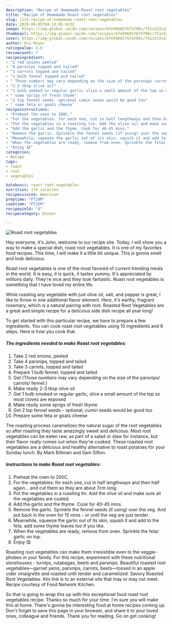 ```yaml
---
description: "Recipe of Homemade Roast root vegetables"
title: "Recipe of Homemade Roast root vegetables"
slug: 1115-recipe-of-homemade-roast-root-vegetables
date: 2020-08-05T04:13:05.613Z
image: https://img-global.cpcdn.com/recipes/bfe996657674790c/751x532cq70/roast-root-vegetables-recipe-main-photo.jpg
thumbnail: https://img-global.cpcdn.com/recipes/bfe996657674790c/751x532cq70/roast-root-vegetables-recipe-main-photo.jpg
cover: https://img-global.cpcdn.com/recipes/bfe996657674790c/751x532cq70/roast-root-vegetables-recipe-main-photo.jpg
author: Ora Meyer
ratingvalue: 4.9
reviewcount: 7
recipeingredient:
- "2 red onions peeled"
- "4 parsnips topped and tailed"
- "3 carrots topped and tailed"
- "1 bulb fennel topped and tailed"
- " Those numbers may vary depending on the size of the parsnips carrots fennel"
- "2-3 tbsp olive oil"
- "1 bulb smoked or regular garlic slice a small amount of the top so most cloves are exposed"
- " some sprigs of fresh thyme"
- "2 tsp fennel seeds  optional cumin seeds would be good too"
- " some feta or goats cheese"
recipeinstructions:
- "Preheat the oven to 200C."
- "For the vegetables: for each one, cut in half lengthways and then half again... and cut them so they are about 7cm long."
- "Put the vegetables in a roasting tin. Add the olive oil and make sure all the vegetables are coated."
- "Add the garlic and the thyme. Cook for 40-45 mins."
- "Remove the garlic. Sprinkle the fennel seeds (if using) over the veg. And put back in the oven for 15 mins - or until the veg are just tender."
- "Meanwhile, squeeze the garlic out of its skin, squish it and add to the feta. add some thyme leaves too if you like."
- "When the vegetables are ready, remove from oven. Sprinkle the feta/ garlic on top."
- "Enjoy 😋"
categories:
- Recipe
tags:
- roast
- root
- vegetables

katakunci: roast root vegetables 
nutrition: 174 calories
recipecuisine: American
preptime: "PT28M"
cooktime: "PT35M"
recipeyield: "4"
recipecategory: Dinner

---
```



![Roast root vegetables](https://img-global.cpcdn.com/recipes/bfe996657674790c/751x532cq70/roast-root-vegetables-recipe-main-photo.jpg)

Hey everyone, it's John, welcome to our recipe site. Today, I will show you a way to make a special dish, roast root vegetables. It is one of my favorites food recipes. This time, I will make it a little bit unique. This is gonna smell and look delicious.

Roast root vegetables is one of the most favored of current trending meals in the world. It is easy, it is quick, it tastes yummy. It's appreciated by millions daily. They're nice and they look fantastic. Roast root vegetables is something that I have loved my entire life.

While roasting any vegetable with just olive oil, salt, and pepper is great, I like to throw in one additional flavor element. Here, it&#39;s earthy, fragrant rosemary, which is a natural pairing with root. Roasted Root Vegetables are a great and simple recipe for a delicious side dish recipe all year long!


To get started with this particular recipe, we have to prepare a few ingredients. You can cook roast root vegetables using 10 ingredients and 8 steps. Here is how you cook that.

<!--inarticleads1-->

##### The ingredients needed to make Roast root vegetables:

1. Take 2 red onions, peeled
1. Take 4 parsnips, topped and tailed
1. Take 3 carrots, topped and tailed
1. Prepare 1 bulb fennel, topped and tailed
1. Get  (Those numbers may vary depending on the size of the parsnips/ carrots/ fennel.)
1. Make ready 2-3 tbsp olive oil
1. Get 1 bulb smoked or regular garlic, slice a small amount of the top so most cloves are exposed
1. Make ready  some sprigs of fresh thyme
1. Get 2 tsp fennel seeds - optional; cumin seeds would be good too
1. Prepare  some feta or goats cheese


The roasting process caramelizes the natural sugar of the root vegetables so after roasting they taste amazingly sweet and delicious. Most root vegetables can be eaten raw, as part of a salad or slaw for instance, but their flavor really comes out when they&#39;re cooked. These roasted root vegetables are a delicious and healthy alternative to roast potatoes for your Sunday lunch. By Mark Bittman and Sam Sifton. 

<!--inarticleads2-->

##### Instructions to make Roast root vegetables:

1. Preheat the oven to 200C.
1. For the vegetables: for each one, cut in half lengthways and then half again... and cut them so they are about 7cm long.
1. Put the vegetables in a roasting tin. Add the olive oil and make sure all the vegetables are coated.
1. Add the garlic and the thyme. Cook for 40-45 mins.
1. Remove the garlic. Sprinkle the fennel seeds (if using) over the veg. And put back in the oven for 15 mins - or until the veg are just tender.
1. Meanwhile, squeeze the garlic out of its skin, squish it and add to the feta. add some thyme leaves too if you like.
1. When the vegetables are ready, remove from oven. Sprinkle the feta/ garlic on top.
1. Enjoy 😋


Roasting root vegetables can make them irresistible even to the veggie-phobes in your family. For this recipe, experiment with these nutritional storehouses - turnips, rutabagas, beets and parsnips. Beautiful roasted root vegetables—garnet yams, parsnips, carrots, beets—tossed in an apple cider vinaigrette and roasted until tender and caramelized. Savory Roasted Root Vegetables. this link is to an external site that may or may not meet. Recipe courtesy of Food Network Kitchen. 

So that is going to wrap this up with this exceptional food roast root vegetables recipe. Thanks so much for your time. I'm sure you will make this at home. There's gonna be interesting food at home recipes coming up. Don't forget to save this page in your browser, and share it to your loved ones, colleague and friends. Thank you for reading. Go on get cooking!

